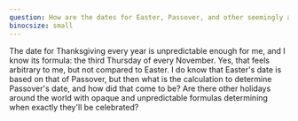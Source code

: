 ```yaml
---
question: How are the dates for Easter, Passover, and other seemingly arbitrarily timed holidays determined?
binocsize: small
---
```


The date for Thanksgiving every year is unpredictable enough for me, and I know its formula: the third Thursday of every November. Yes, that feels arbitrary to me, but not compared to Easter. I do know that Easter's date is based on that of Passover, but then what is the calculation to determine Passover's date, and how did that come to be? Are there other holidays around the world with opaque and unpredictable formulas determining when exactly they'll be celebrated?
